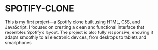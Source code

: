 # SPOTIFY-CLONE
This is my first project—a Spotify clone built using HTML, CSS, and JavaScript. I focused on creating a clean and functional interface that resembles Spotify’s layout. The project is also fully responsive, ensuring it adapts smoothly to all electronic devices, from desktops to tablets and smartphones.
